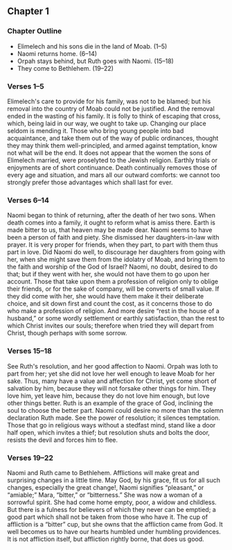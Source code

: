 ## Chapter 1

### Chapter Outline

- Elimelech and his sons die in the land of Moab. (1–5)
- Naomi returns home. (6–14)
- Orpah stays behind, but Ruth goes with Naomi. (15–18)
- They come to Bethlehem. (19–22)

### Verses 1–5

Elimelech's care to provide for his family, was not to be blamed; but his removal into the country of Moab could not be justified. And the removal ended in the wasting of his family. It is folly to think of escaping that cross, which, being laid in our way, we ought to take up. Changing our place seldom is mending it. Those who bring young people into bad acquaintance, and take them out of the way of public ordinances, thought they may think them well-principled, and armed against temptation, know not what will be the end. It does not appear that the women the sons of Elimelech married, were proselyted to the Jewish religion. Earthly trials or enjoyments are of short continuance. Death continually removes those of every age and situation, and mars all our outward comforts: we cannot too strongly prefer those advantages which shall last for ever.

### Verses 6–14

Naomi began to think of returning, after the death of her two sons. When death comes into a family, it ought to reform what is amiss there. Earth is made bitter to us, that heaven may be made dear. Naomi seems to have been a person of faith and piety. She dismissed her daughters-in-law with prayer. It is very proper for friends, when they part, to part with them thus part in love. Did Naomi do well, to discourage her daughters from going with her, when she might save them from the idolatry of Moab, and bring them to the faith and worship of the God of Israel? Naomi, no doubt, desired to do that; but if they went with her, she would not have them to go upon her account. Those that take upon them a profession of religion only to oblige their friends, or for the sake of company, will be converts of small value. If they did come with her, she would have them make it their deliberate choice, and sit down first and count the cost, as it concerns those to do who make a profession of religion. And more desire “rest in the house of a husband,” or some wordly settlement or earthly satisfaction, than the rest to which Christ invites our souls; therefore when tried they will depart from Christ, though perhaps with some sorrow.

### Verses 15–18

See Ruth's resolution, and her good affection to Naomi. Orpah was loth to part from her; yet she did not love her well enough to leave Moab for her sake. Thus, many have a value and affection for Christ, yet come short of salvation by him, because they will not forsake other things for him. They love him, yet leave him, because they do not love him enough, but love other things better. Ruth is an example of the grace of God, inclining the soul to choose the better part. Naomi could desire no more than the solemn declaration Ruth made. See the power of resolution; it silences temptation. Those that go in religious ways without a stedfast mind, stand like a door half open, which invites a thief; but resolution shuts and bolts the door, resists the devil and forces him to flee.

### Verses 19–22

Naomi and Ruth came to Bethlehem. Afflictions will make great and surprising changes in a little time. May God, by his grace, fit us for all such changes, especially the great change!, Naomi signifies “pleasant,” or “amiable;” Mara, “bitter,” or “bitterness.” She was now a woman of a sorrowful spirit. She had come home empty, poor, a widow and childless. But there is a fulness for believers of which they never can be emptied; a good part which shall not be taken from those who have it. The cup of affliction is a “bitter” cup, but she owns that the affliction came from God. It well becomes us to have our hearts humbled under humbling providences. It is not affliction itself, but affliction rightly borne, that does us good.

